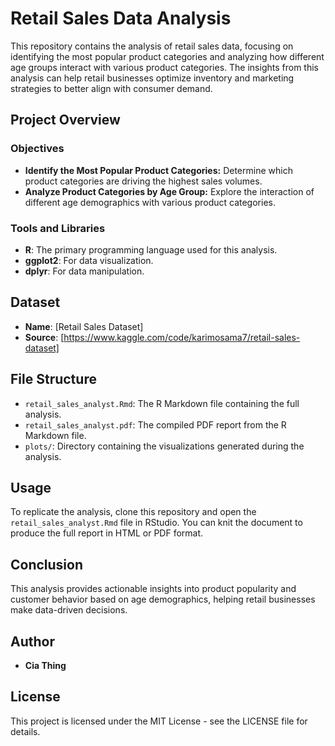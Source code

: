 # Retail Sales Data Analysis

This repository contains the analysis of retail sales data, focusing on identifying the most popular product categories and analyzing how different age groups interact with various product categories. The insights from this analysis can help retail businesses optimize inventory and marketing strategies to better align with consumer demand.

## Project Overview

### Objectives
- **Identify the Most Popular Product Categories:** Determine which product categories are driving the highest sales volumes.
- **Analyze Product Categories by Age Group:** Explore the interaction of different age demographics with various product categories.

### Tools and Libraries
- **R**: The primary programming language used for this analysis.
- **ggplot2**: For data visualization.
- **dplyr**: For data manipulation.

## Dataset

- **Name**: [Retail Sales Dataset] 
- **Source**: [https://www.kaggle.com/code/karimosama7/retail-sales-dataset]

## File Structure
- `retail_sales_analyst.Rmd`: The R Markdown file containing the full analysis.
- `retail_sales_analyst.pdf`: The compiled PDF report from the R Markdown file.
- `plots/`: Directory containing the visualizations generated during the analysis.

## Usage

To replicate the analysis, clone this repository and open the `retail_sales_analyst.Rmd` file in RStudio. You can knit the document to produce the full report in HTML or PDF format.

## Conclusion

This analysis provides actionable insights into product popularity and customer behavior based on age demographics, helping retail businesses make data-driven decisions.

## Author
- **Cia Thing**

## License
This project is licensed under the MIT License - see the LICENSE file for details.
